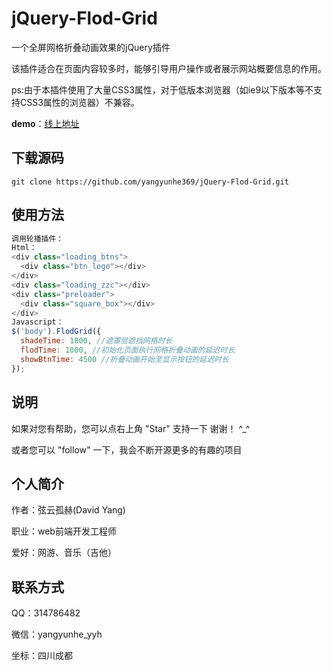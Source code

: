 # jQuery-Flod-Grid
一个全屏网格折叠动画效果的jQuery插件

该插件适合在页面内容较多时，能够引导用户操作或者展示网站概要信息的作用。

ps:由于本插件使用了大量CSS3属性，对于低版本浏览器（如ie9以下版本等不支持CSS3属性的浏览器）不兼容。

**demo**：[线上地址](https://yangyunhe369.github.io/jQuery-Flod-Grid/)

## 下载源码

```
git clone https://github.com/yangyunhe369/jQuery-Flod-Grid.git
```

## 使用方法

``` javascript
调用轮播插件：
Html：
<div class="loading_btns">
  <div class="btn_logo"></div>
</div>
<div class="loading_zzc"></div>
<div class="preloader">
  <div class="square_box"></div>
</div>
Javascript：
$('body').FlodGrid({
  shadeTime: 1000, //遮罩层遮挡网格时长
  flodTime: 1000, //初始化页面执行网格折叠动画的延迟时长
  showBtnTime: 4500 //折叠动画开始至显示按钮的延迟时长
});
```

## 说明

如果对您有帮助，您可以点右上角 "Star" 支持一下 谢谢！ ^_^

或者您可以 "follow" 一下，我会不断开源更多的有趣的项目

## 个人简介
作者：弦云孤赫(David Yang)

职业：web前端开发工程师

爱好：网游、音乐（吉他）

## 联系方式
QQ：314786482

微信：yangyunhe_yyh

坐标：四川成都

